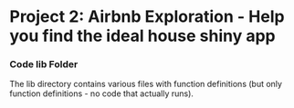 # Project 2: Airbnb Exploration - Help you find the ideal house shiny app

### Code lib Folder

The lib directory contains various files with function definitions (but only function definitions - no code that actually runs).

